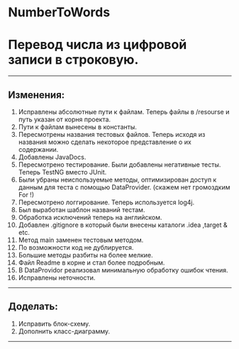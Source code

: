 # NumberToWords
# Перевод числа из цифровой записи в строковую.
<hr>

## Изменения:

1.  Исправлены абсолютные пути к файлам. Теперь файлы в /resourse и путь указан от корня проекта.
2.  Пути к файлам вынесены в константы.
3.  Пересмотрены названия тестовых файлов. Теперь исходя из названия можно сделать некоторое представление о их содержании.
4.  Добавлены JavaDocs.
5.  Пересмотрено тестирование. Были добавлены негативные тесты. Теперь TestNG вместо JUnit.
6.  Были убраны неиспользуемые методы, оптимизирован доступ к данным для теста с помощью DataProvider. (скажем нет громоздким For !)
7.  Пересмотрено логгирование. Теперь используется log4j.
8.  Был выработан шаблон названий тестам.
9.  Обработка исключений теперь на английском.
10. Добавлен .gitignore в который были внесены каталоги .idea ,target & etc.
11. Метод main заменен тестовым методом.
12. По возможности код не дублируется.
13. Большие методы разбиты на более мелкие.
14. Файл Readme в корне и стал более подробным.
15. В DataProvidor реализовал минимальную обработку ошибок чтения.
16. Исправлены неточности.
<hr>

## Доделать:

1. Исправить блок-схему.
2. Дополнить класс-диаграмму.
<hr>

